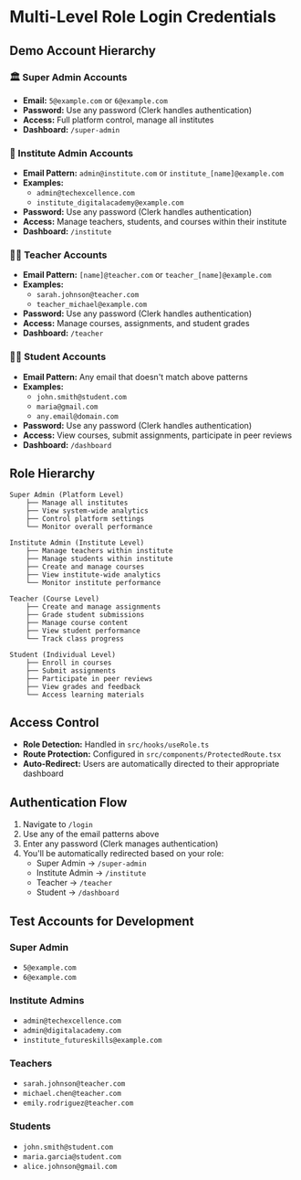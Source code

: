 
# Multi-Level Role Login Credentials

## Demo Account Hierarchy

### 🏛️ Super Admin Accounts
- **Email:** `5@example.com` or `6@example.com`
- **Password:** Use any password (Clerk handles authentication)
- **Access:** Full platform control, manage all institutes
- **Dashboard:** `/super-admin`

### 🏫 Institute Admin Accounts
- **Email Pattern:** `admin@institute.com` or `institute_[name]@example.com`
- **Examples:** 
  - `admin@techexcellence.com`
  - `institute_digitalacademy@example.com`
- **Password:** Use any password (Clerk handles authentication)
- **Access:** Manage teachers, students, and courses within their institute
- **Dashboard:** `/institute`

### 👨‍🏫 Teacher Accounts
- **Email Pattern:** `[name]@teacher.com` or `teacher_[name]@example.com`
- **Examples:**
  - `sarah.johnson@teacher.com`
  - `teacher_michael@example.com`
- **Password:** Use any password (Clerk handles authentication)
- **Access:** Manage courses, assignments, and student grades
- **Dashboard:** `/teacher`

### 👨‍🎓 Student Accounts
- **Email Pattern:** Any email that doesn't match above patterns
- **Examples:**
  - `john.smith@student.com`
  - `maria@gmail.com`
  - `any.email@domain.com`
- **Password:** Use any password (Clerk handles authentication)
- **Access:** View courses, submit assignments, participate in peer reviews
- **Dashboard:** `/dashboard`

## Role Hierarchy

```
Super Admin (Platform Level)
    ├── Manage all institutes
    ├── View system-wide analytics
    ├── Control platform settings
    └── Monitor overall performance

Institute Admin (Institute Level)
    ├── Manage teachers within institute
    ├── Manage students within institute
    ├── Create and manage courses
    ├── View institute-wide analytics
    └── Monitor institute performance

Teacher (Course Level)
    ├── Create and manage assignments
    ├── Grade student submissions
    ├── Manage course content
    ├── View student performance
    └── Track class progress

Student (Individual Level)
    ├── Enroll in courses
    ├── Submit assignments
    ├── Participate in peer reviews
    ├── View grades and feedback
    └── Access learning materials
```

## Access Control

- **Role Detection:** Handled in `src/hooks/useRole.ts`
- **Route Protection:** Configured in `src/components/ProtectedRoute.tsx`
- **Auto-Redirect:** Users are automatically directed to their appropriate dashboard

## Authentication Flow

1. Navigate to `/login`
2. Use any of the email patterns above
3. Enter any password (Clerk manages authentication)
4. You'll be automatically redirected based on your role:
   - Super Admin → `/super-admin`
   - Institute Admin → `/institute`
   - Teacher → `/teacher`
   - Student → `/dashboard`

## Test Accounts for Development

### Super Admin
- `5@example.com`
- `6@example.com`

### Institute Admins
- `admin@techexcellence.com`
- `admin@digitalacademy.com`
- `institute_futureskills@example.com`

### Teachers
- `sarah.johnson@teacher.com`
- `michael.chen@teacher.com`
- `emily.rodriguez@teacher.com`

### Students
- `john.smith@student.com`
- `maria.garcia@student.com`
- `alice.johnson@gmail.com`
